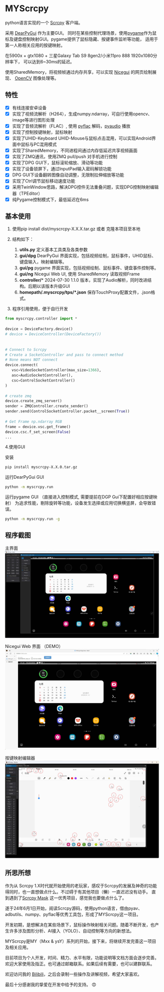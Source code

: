 # MYScrcpy

python语言实现的一个 [Scrcpy](https://github.com/Genymobile/scrcpy/) 客户端。

采用 [DearPyGui](https://github.com/hoffstadt/DearPyGui) 作为主要GUI。
同时在某些控制代理场景，使用[pygame](https://www.pygame.org/)作为鼠标及键盘控制映射GUI。pygame提供了鼠标隐藏、按键事件监听等功能，
适用于第一人称相关应用的按键映射。

在5900x + gtx1080 + 三星Galaxy Tab S9 8gen2/小米11pro 888 1920x1080分辨率下， 可以达到6~30ms的延迟。

使用SharedMemory，将视频帧通过内存共享，可以实现 [Nicegui](https://github.com/zauberzeug/nicegui) 的网页绘制展现、
[OpenCV](https://opencv.org/) 图像处理等。


## 特性

- [x] 有线连接安卓设备
- [x] 实现了视频流解析（H264），生成numpy.ndarray，可自行使用opencv、image等进行图形处理
- [x] 实现了音频流解析（FLAC）, 使用 [pyflac](https://github.com/sonos/pyFLAC) 解码，[pyaudio](https://people.csail.mit.edu/hubert/pyaudio/) 播放
- [x] 实现了控制按键映射，鼠标映射
- [x] 实现了UHID-Keyboard UHID-Mouse与鼠标点击混用，可以实现Android界面中鼠标与PC混用模式
- [x] 实现了SharedMemory，不同进程间通过内存低延迟共享视频画面
- [x] 实现了ZMQ通讯，使用ZMQ pull/push 对手机进行控制
- [x] 实现了DPG GUI下，鼠标滚轮缩放、滑动等功能
- [x] 实现了设备锁屏下，通过InputPad输入密码解锁功能
- [x] DPG GUI下设备翻转图像自动调整，无限制拉伸缩放等功能
- [x] 实现了Ctrl调节鼠标移动速度功能
- [x] 采用TwinWindow思路，解决DPG控件无法重叠问题，实现DPG控制映射编辑器（TPEditor）
- [x] 纯Pygame控制模式下，最低延迟在6ms

## 基本使用

1. 使用pip install dist/myscrcpy-X.X.X.tar.gz 或者 克隆本项目至本地

2. 结构如下：
   1. **utils.py**
   定义基本工具类及各类参数
   2. **gui/dpg**
   DearPyGui 界面实现，包括视频绘制，鼠标事件，UHID鼠标、键盘输入，映射编辑等。
   3. **gui/pg**
   pygame 界面实现，包括视频绘制、鼠标事件、键盘事件控制等。
   4. **gui/ng**
   Nicegui Web UI, 使用 SharedMemory 读取视频Frame
   4. **controller/***
   2024-07-30 1.1.0 版本，实现了Audio解析，同时改进结构。后期以该版本升级GUI
   5. **homepath/.myscrcpy/tps/*.json**
   保存TouchProxy配置文件，.json格式。

3. 程序引用使用，便于自行开发
```python
from myscrcpy.controller import *

device = DeviceFactory.device()
# device = DeviceController(DeviceFactory())


# Connect to Scrcpy
# Create a SocketController and pass to connect method
# None means NOT connect
device.connect(
   vsc=VideoSocketController(max_size=1366),
   asc=AudioSocketController(),
   csc=ControlSocketController()
)

# create zmq
device.create_zmq_server()
sender = ZMQController.create_sender()
sender.send(ControlSocketController.packet__screen(True))

# Get Frame np.ndarray RGB
frame = device.vsc.get_frame()
device.csc.f_set_screen(False)
...
```

4.使用GUI

安装
```bash
pip install myscrcpy-X.X.0.tar.gz
```

运行DearPyGui GUI
```bash
python -m myscrcpy.run
```

运行pygame GUI （直接进入控制模式, 需要提前在DGP Gui下配置好相应按键映射）
为追求性能，剔除旋转等功能，设备发生选择或应用切换横竖屏，会导致错误。
```bash
python -m myscrcpy.run -g
```


## 程序截图

主界面
![dpg Screenshot](files/images/dpg_gui.jpg)

Nicegui Web 界面 （DEMO）
![Nicegui Demo](files/images/web_gui_demo_nicegui.jpg)

按键映射编辑器
![Touch Proxy Editor](files/images/edit_touch_proxy.jpg)

## 所思所想
作为从 Scrcpy 1.X时代就开始使用的老玩家，感叹于Scrcpy的发展及神奇的功能得同时，也一直想做点什么。不过碍于有其他项目（~~懒~~）一直迟迟没有动手。 
直到遇到了[Scrcpy Mask](https://github.com/AkiChase/scrcpy-mask) 这一优秀项目，感觉我也要做点什么了。

遂于24年6月1日开始，阅读Scrcpy源码，使用python语言，借由pyav、adbutils、numpy、pyflac等优秀工具包，形成了MYScrcpy这一项目。

开发初期，是想解决在某些场景下，鼠标操作映射相关问题。随着不断开发，也产生许多涉及图形分析、AI接入（YOLO）、自动控制等方向的新想法。

MYScrcpy是MY（Mxx & ysY）系列的开始，接下来，将继续开发完善这一项目及相关应用。

目前项目为个人开发，时间、精力、水平有限，功能说明等文档方面会逐步完善。欢迎大家使用及指正。也可通过邮箱联系。如果后续有需要，也可以建群联系。

欢迎访问我的 [Bilibili](https://space.bilibili.com/400525682)，之后会录制一些操作及讲解视频，希望大家喜欢。

最后十分感谢我的挚爱在开发中给予的支持。 :heart_eyes:
